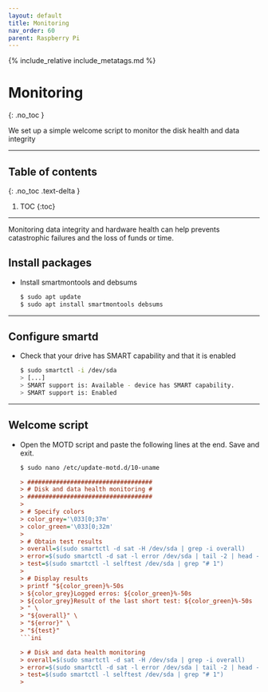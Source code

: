 ```yaml
---
layout: default
title: Monitoring
nav_order: 60
parent: Raspberry Pi
---
```

<!-- markdownlint-disable MD014 MD022 MD025 MD033 MD040 -->
{% include_relative include_metatags.md %}

# Monitoring
{: .no_toc }

We set up a simple welcome script to monitor the disk health and data integrity

---

## Table of contents
{: .no_toc .text-delta }

1. TOC
{:toc}

---

Monitoring data integrity and hardware health can help prevents catastrophic failures and the loss of funds or time.

## Install packages

* Install smartmontools and debsums

  ```sh
  $ sudo apt update
  $ sudo apt install smartmontools debsums
  ```

---

## Configure smartd

* Check that your drive has SMART capability and that it is enabled

  ```sh
  $ sudo smartctl -i /dev/sda
  > [...]
  > SMART support is: Available - device has SMART capability.
  > SMART support is: Enabled
  ```

---

## Welcome script

* Open the MOTD script and paste the following lines at the end. Save and exit.

  ```sh
  $ sudo nano /etc/update-motd.d/10-uname
  ```
    ```ini
  > ###################################
  > # Disk and data health monitoring #
  > ###################################
  >
  > # Specify colors
  > color_grey='\033[0;37m'
  > color_green='\033[0;32m'
  >
  > # Obtain test results
  > overall=$(sudo smartctl -d sat -H /dev/sda | grep -i overall)
  > error=$(sudo smartctl -d sat -l error /dev/sda | tail -2 | head -n 1)
  > test=$(sudo smartctl -l selftest /dev/sda | grep "# 1")
  >
  > # Display results
  > printf "${color_green}%-50s
  > ${color_grey}Logged erros: ${color_green}%-50s
  > ${color_grey}Result of the last short test: ${color_green}%-50s   
  > " \
  > "${overall}" \
  > "${error}" \
  > "${test}"
  ```ini
  
  > # Disk and data health monitoring
  > overall=$(sudo smartctl -d sat -H /dev/sda | grep -i overall)
  > error=$(sudo smartctl -d sat -l error /dev/sda | tail -2 | head -n 1)
  > test=$(sudo smartctl -l selftest /dev/sda | grep "# 1")
  > 
  ```








